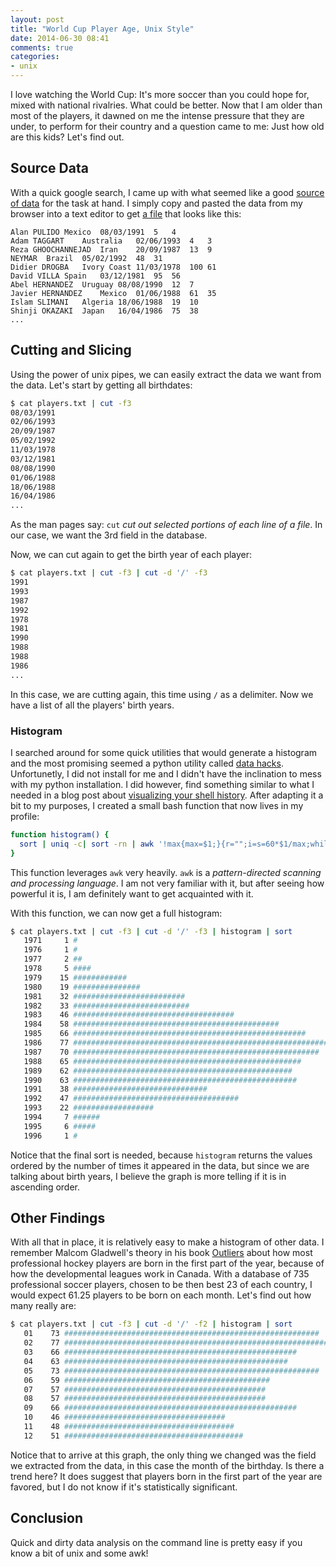 ```yaml
---
layout: post
title: "World Cup Player Age, Unix Style"
date: 2014-06-30 08:41
comments: true
categories:
- unix
---
```


I love watching the World Cup: It's more soccer than you could hope for, mixed with national rivalries. What could be better. Now that I am older than most of the players, it dawned on me the intense pressure that they are under, to perform for their country and a question came to me: Just how old are this kids? Let's find out.

## Source Data

With a quick google search, I came up with what seemed like a good [source of data][data_source] for the task at hand. I simply copy and pasted the data from my browser into a text editor to get [a file][gist_source_data] that looks like this:

```
Alan PULIDO	Mexico	08/03/1991	5	4
Adam TAGGART	Australia	02/06/1993	4	3
Reza GHOOCHANNEJAD	Iran	20/09/1987	13	9
NEYMAR	Brazil	05/02/1992	48	31
Didier DROGBA	Ivory Coast	11/03/1978	100	61
David VILLA	Spain	03/12/1981	95	56
Abel HERNANDEZ	Uruguay	08/08/1990	12	7
Javier HERNANDEZ	Mexico	01/06/1988	61	35
Islam SLIMANI	Algeria	18/06/1988	19	10
Shinji OKAZAKI	Japan	16/04/1986	75	38
...
```

## Cutting and Slicing

Using the power of unix pipes, we can easily extract the data we want from the data. Let's start by getting all birthdates:

``` bash
$ cat players.txt | cut -f3
08/03/1991
02/06/1993
20/09/1987
05/02/1992
11/03/1978
03/12/1981
08/08/1990
01/06/1988
18/06/1988
16/04/1986
...
```

As the man pages say: `cut` _cut out selected portions of each line of a file_. In our case, we want the 3rd field in the database.

Now, we can cut again to get the birth year of each player:

``` bash
$ cat players.txt | cut -f3 | cut -d '/' -f3
1991
1993
1987
1992
1978
1981
1990
1988
1988
1986
...
```

In this case, we are cutting again, this time using `/` as a delimiter. Now we have a list of all the players' birth years.

### Histogram

I searched around for some quick utilities that would generate a histogram and the most promising seemed a python utility called [data hacks][data_hacks]. Unfortunetly, I did not install for me and I didn't have the inclination to mess with my python installation. I did however, find something similar to what I needed in a blog post about [visualizing your shell history][shell_history]. After adapting it a bit to my purposes, I created a small bash function that now lives in my profile:

``` bash
function histogram() {
  sort | uniq -c| sort -rn | awk '!max{max=$1;}{r="";i=s=60*$1/max;while(i-->0)r=r"#";printf "%15s %5d %s %s",$2,$1,r,"\n";}'
}
```

This function leverages `awk` very heavily. `awk` is a _pattern-directed scanning and processing language_. I am not very familiar with it, but after seeing how powerful it is, I am definitely want to get acquainted with it.

With this function, we can now get a full histogram:

``` bash
$ cat players.txt | cut -f3 | cut -d '/' -f3 | histogram | sort
   1971     1 #
   1976     1 #
   1977     2 ##
   1978     5 ####
   1979    15 ############
   1980    19 ###############
   1981    32 #########################
   1982    33 ##########################
   1983    46 ####################################
   1984    58 ##############################################
   1985    66 ####################################################
   1986    77 ############################################################
   1987    70 #######################################################
   1988    65 ###################################################
   1989    62 #################################################
   1990    63 ##################################################
   1991    38 ##############################
   1992    47 #####################################
   1993    22 ##################
   1994     7 ######
   1995     6 #####
   1996     1 #
```

Notice that the final sort is needed, because `histogram` returns the values ordered by the number of times it appeared in the data, but since we are talking about birth years, I believe the graph is more telling if it is in ascending order.

## Other Findings

With all that in place, it is relatively easy to make a histogram of other data. I remember Malcom Gladwell's theory in his book [Outliers][outliers] about how most professional hockey players are born in the first part of the year, because of how the developmental leagues work in Canada. With a database of 735 professional soccer players, chosen to be then best 23 of each country, I would expect 61.25 players to be born on each month. Let's find out how many really are:


``` bash
$ cat players.txt | cut -f3 | cut -d '/' -f2 | histogram | sort
   01    73 #########################################################
   02    77 ############################################################
   03    66 ####################################################
   04    63 ##################################################
   05    73 #########################################################
   06    59 ##############################################
   07    57 #############################################
   08    57 #############################################
   09    66 ####################################################
   10    46 ####################################
   11    48 ######################################
   12    51 ########################################
```

Notice that to arrive at this graph, the only thing we changed was the field we extracted from the data, in this case the month of the birthday. Is there a trend here? It does suggest that players born in the first part of the year are favored, but I do not know if it's statistically significant.

## Conclusion

Quick and dirty data analysis on the command line is pretty easy if you know a bit of unix and some awk!

[data_source]: http://worldcup2014-mjozwiak.rhcloud.com/
[gist_source_data]: https://gist.github.com/ylansegal/2d5a0ff0c87653b06c9f
[data_hacks]: https://github.com/bitly/data_hacks
[shell_history]: http://www.smallmeans.com/notes/shell-history/
[outliers]: https://en.wikipedia.org/wiki/Outliers_(book)
